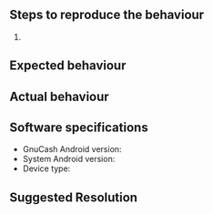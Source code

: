 ## Steps to reproduce the behaviour
1. <!-- List the detail steps to reproduce the problem here -->

## Expected behaviour


## Actual behaviour


## Software specifications
* GnuCash Android version:
* System Android version:
* Device type:

## Suggested Resolution
<!-- Optional, how to resolve the issue -->
